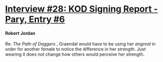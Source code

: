 # [Interview #28: KOD Signing Report - Pary, Entry #6](https://www.theoryland.com/intvmain.php?i=28#6)

#### Robert Jordan

Re:
*The Path of Daggers*
, Graendal would have to be using her
*angreal*
in order for another female to notice the difference in her strength. Just wearing it does not change how others would perceive her strength.

